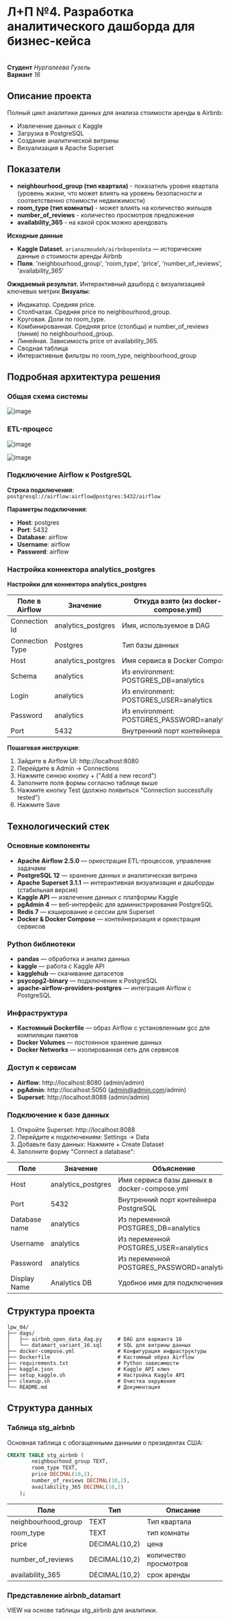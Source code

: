 # Л+П №4. Разработка аналитического дашборда для бизнес-кейса 
<br>**Студент** *Нургалеева Гузель*
<br>**Вариант** *16*

## Описание проекта

Полный цикл аналитики данных для анализа стоимости аренды в Airbnb:
- Извлечение данных с Kaggle
- Загрузка в PostgreSQL
- Создание аналитической витрины
- Визуализация в Apache Superset

## Показатели

*  **neighbourhood_group (тип квартала)** - показатнль уровня квартала (уровень жизни, что может влиять на уровень безопасности и соответственно стоимости недвижимости)
*  **room_type (тип комнаты)** - может влиять на количество жильцов
*  **number_of_reviews** - количество просмотров предложения
*  **availability_365** - на какой срок можно арендовать


**Исходные данные**

*   **Kaggle Dataset**. `arianazmoudeh/airbnbopendata` — исторические данные о стоимости аренды Airbnb
*   **Поля**. 'neighbourhood_group', 'room_type', 'price', 'number_of_reviews', 'availability_365'

**Ожидаемый результат.** Интерактивный дашборд с визуализацией ключевых метрик
**Визуалы:** 
* Индикатор. Средняя price.
* Столбчатая. Средняя price по neighbourhood_group.
* Круговая. Доли по room_type.
* Комбинированная. Средняя price (столбцы) и number_of_reviews (линия) по neighbourhood_group.
* Линейная. Зависимость price от availability_365.
* Сводная таблица
* Интерактивные фильтры по room_type, neighbourhood_group

## Подробная архитектура решения

### Общая схема системы

![image](./img/schema.png)


### ETL-процесс

![image](./img/Conveyor.png)

![image](./img/conveer.jpg) 

### Подключение Airflow к PostgreSQL

**Строка подключения**: `postgresql://airflow:airflow@postgres:5432/airflow`

**Параметры подключения**:
- **Host**: postgres
- **Port**: 5432
- **Database**: airflow
- **Username**: airflow
- **Password**: airflow

### Настройка коннектора analytics_postgres

**Настройки для коннектора analytics_postgres**

| Поле в Airflow | Значение | Откуда взято (из docker-compose.yml) |
|---|---|---|
| Connection Id | analytics_postgres | Имя, используемое в DAG |
| Connection Type | Postgres | Тип базы данных |
| Host | analytics_postgres | Имя сервиса в Docker Compose |
| Schema | analytics | Из environment: POSTGRES_DB=analytics |
| Login | analytics | Из environment: POSTGRES_USER=analytics |
| Password | analytics | Из environment: POSTGRES_PASSWORD=analytics |
| Port | 5432 | Внутренний порт контейнера |

**Пошаговая инструкция**:
1. Зайдите в Airflow UI: http://localhost:8080
2. Перейдите в Admin -> Connections
3. Нажмите синюю кнопку + ("Add a new record")
4. Заполните поля формы согласно таблице выше
5. Нажмите кнопку Test (должно появиться "Connection successfully tested")
6. Нажмите Save

## Технологический стек

### Основные компоненты

*   **Apache Airflow 2.5.0** — оркестрация ETL-процессов, управление задачами
*   **PostgreSQL 12** — хранение данных и аналитическая витрина
*   **Apache Superset 3.1.1** — интерактивная визуализация и дашборды (стабильная версия)
*   **Kaggle API** — извлечение данных с платформы Kaggle
*   **pgAdmin 4** — веб-интерфейс для администрирования PostgreSQL
*   **Redis 7** — кэширование и сессии для Superset
*   **Docker & Docker Compose** — контейнеризация и оркестрация сервисов

### Python библиотеки

*   **pandas** — обработка и анализ данных
*   **kaggle** — работа с Kaggle API
*   **kagglehub** — скачивание датасетов
*   **psycopg2-binary** — подключение к PostgreSQL
*   **apache-airflow-providers-postgres** — интеграция Airflow с PostgreSQL

### Инфраструктура

*   **Кастомный Dockerfile** — образ Airflow с установленным gcc для компиляции пакетов
*   **Docker Volumes** — постоянное хранение данных
*   **Docker Networks** — изолированная сеть для сервисов


### Доступ к сервисам
- **Airflow**: http://localhost:8080 (admin/admin)
- **pgAdmin**: http://localhost:5050 (admin@admin.com/admin)
- **Superset**: http://localhost:8088 (admin/admin)

### Подключение к базе данных

1. Откройте Superset: http://localhost:8088
2. Перейдите к подключениям: Settings -> Data
3. Добавьте базу данных: Нажмите + Create Dataset
4. Заполните форму "Connect a database":

| Поле | Значение | Объяснение |
|---|---|---|
| Host | analytics_postgres | Имя сервиса базы данных в docker-compose.yml |
| Port | 5432 | Внутренний порт контейнера PostgreSQL |
| Database name | analytics | Из переменной POSTGRES_DB=analytics |
| Username | analytics | Из переменной POSTGRES_USER=analytics |
| Password | analytics | Из переменной POSTGRES_PASSWORD=analytics |
| Display Name | Analytics DB | Удобное имя для подключения |


## Структура проекта

```
lpw_04/
├── dags/
│   ├── airbnb_open_data_dag.py     # DAG для варианта 16
│   └── datamart_variant_16.sql     # SQL для витрины данных
├── docker-compose.yml              # Конфигурация инфраструктуры
├── Dockerfile                      # Кастомный образ Airflow
├── requirements.txt                # Python зависимости
├── kaggle.json                     # Kaggle API ключ
├── setup_kaggle.sh                 # Настройка Kaggle API
├── cleanup.sh                      # Очистка окружения
└── README.md                       # Документация
```

## Структура данных

### Таблица stg_airbnb
Основная таблица с обогащенными данными о президентах США:

```sql
CREATE TABLE stg_airbnb (
        neighbourhood_group TEXT,
        room_type TEXT,
        price DECIMAL(10,2),
        number_of_reviews DECIMAL(10,2),
        availability_365 DECIMAL(10,2)
    );
```

| Поле | Тип | Описание |
|---|---|---|
|neighbourhood_group| TEXT | Тип квартала |
| room_type | TEXT | тип комнаты |
| price  | DECIMAL(10,2) | цена |
| number_of_reviews | DECIMAL(10,2) | количество просмотров |
| availability_365 | DECIMAL(10,2) | срок аренды|


### Представление airbnb_datamart
VIEW на основе таблицы stg_airbnb для аналитики.

